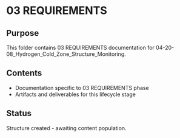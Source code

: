 # 03 REQUIREMENTS

## Purpose
This folder contains 03 REQUIREMENTS documentation for 04-20-08_Hydrogen_Cold_Zone_Structure_Monitoring.

## Contents
- Documentation specific to 03 REQUIREMENTS phase
- Artifacts and deliverables for this lifecycle stage

## Status
Structure created - awaiting content population.
